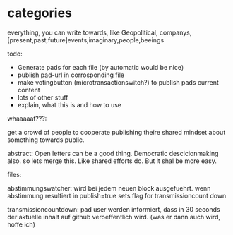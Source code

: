 # categories
everything, you can write towards, like Geopolitical, companys, [present,past,future]events,imaginary,people,beeings


todo:

- Generate pads for each file (by automatic would be nice)
- publish pad-url in corrosponding file
- make votingbutton (microtransactionswitch?) to publish pads current content
- lots of other stuff
- explain, what this is and how to use


whaaaaat???:

get a crowd of people to cooperate publishing theire shared mindset about something towards public.


abstract:
Open letters can be a good thing. Democratic descicionmaking also. so lets merge this. Like shared efforts do. But it shal be more easy.



files:

abstimmungswatcher:	wird bei jedem neuen block ausgefuehrt. wenn abstimmung resultiert in publish=true
			sets flag for transmissioncount down

transmissioncountdown: pad user werden informiert, dass in 30 seconds der aktuelle inhalt auf github veroeffentlich wird. (was er dann auch wird, hoffe ich)

